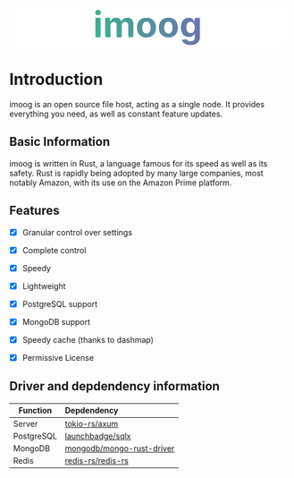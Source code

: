 <p align="center">
  <img src="assets/largelogo.png" alt="logo"/>
</p>


# Introduction

imoog is an open source file host, acting as a single node.
It provides everything you need, as well as constant feature updates.

## Basic Information

imoog is written in Rust, a language famous for its speed as well as its safety. Rust is
rapidly being adopted by many large companies, most notably Amazon, with its use on the Amazon Prime platform.

## Features

- [x] Granular control over settings
- [x] Complete control
- [x] Speedy
- [x] Lightweight
- [x] PostgreSQL support
- [x] MongoDB support
- [x] Speedy cache (thanks to dashmap)
- [x] Permissive License


## Driver and depdendency information

| Function    | Depdendency                                                               |
| ----------- | :------------------------------------                                     |
| Server      | [tokio-rs/axum](https://github.com/tokio-rs/axum)                         |
| PostgreSQL  | [launchbadge/sqlx](https://github.com/launchbadge/sqlx)                   |
| MongoDB     | [mongodb/mongo-rust-driver](https://github.com/mongodb/mongo-rust-driver) |
| Redis       | [redis-rs/redis-rs](https://github.com/redis-rs/redis-rs)                 |
